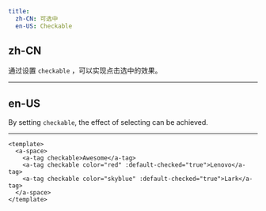 ```yaml
title:
  zh-CN: 可选中
  en-US: Checkable
```

## zh-CN

通过设置 `checkable` ，可以实现点击选中的效果。

---

## en-US

By setting `checkable`, the effect of selecting can be achieved.

---

```vue
<template>
  <a-space>
    <a-tag checkable>Awesome</a-tag>
    <a-tag checkable color="red" :default-checked="true">Lenovo</a-tag>
    <a-tag checkable color="skyblue" :default-checked="true">Lark</a-tag>
  </a-space>
</template>
```
